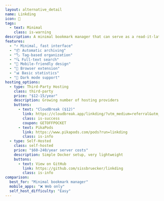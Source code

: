 ```yaml
---
layout: alternative_detail
name: Linkding
icon: 🔖
tags:
  - text: Minimal
    class: is-warning
description: A minimal bookmark manager that can serve as a read-it-later tool. Linkding focuses on fast bookmark management with archiving capabilities and a clean, distraction-free interface. Great for users who prefer simplicity.
features:
  - "⚡ Minimal, fast interface"
  - "📦 Automatic archiving"
  - "🏷️ Tag-based organization"
  - "🔍 Full-text search"
  - "📱 Mobile-friendly design"
  - "🔌 Browser extension"
  - "📊 Basic statistics"
  - "🌙 Dark mode support"
hosting_options:
  - type: Third-Party Hosting
    class: third-party
    price: "$12-15/year"
    description: Growing number of hosting providers
    buttons:
      - text: "CloudBreak ($12)"
        link: https://cloudbreak.app/linkding/?utm_medium=referral&utm_source=getoffpocket.com&rby=getoffpocket.com
        class: is-success
        coupon: GETOFFPOCKET
      - text: PikaPods
        link: https://www.pikapods.com/pods?run=linkding
        class: is-info
  - type: Self-Hosted
    class: self-hosted
    price: "$60-240/year server costs"
    description: Simple Docker setup, very lightweight
    buttons:
      - text: View on GitHub
        link: https://github.com/sissbruecker/linkding
        class: is-info
comparison:
  best_for: "Minimal bookmark manager"
  mobile_apps: "❌ Web only"
  self_host_difficulty: "Easy"
---
```

